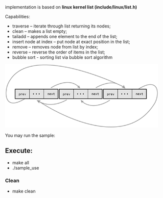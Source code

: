 implementation is based on **linux kernel list (include/linux/list.h)**

Capabilities:
* traverse – iterate through list returning its nodes;
* clean – makes a list empty;
* tailadd – appends one element to the end of the list;
* insert node at index – put node at exact position in the list;
* remove – removes node from list by index;
* reverse – reverse the order of items in the list;
* bubble sort - sorting list via bubble sort algorithm
 
![illustration](illustration.gif)

You may run the sample:

## Execute:
* make all
* ./sample_use

### Clean
- make clean

